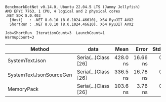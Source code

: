 ```

BenchmarkDotNet v0.14.0, Ubuntu 22.04.5 LTS (Jammy Jellyfish)
AMD EPYC 7763, 1 CPU, 4 logical and 2 physical cores
.NET SDK 8.0.403
  [Host]   : .NET 8.0.10 (8.0.1024.46610), X64 RyuJIT AVX2
  ShortRun : .NET 8.0.10 (8.0.1024.46610), X64 RyuJIT AVX2

Job=ShortRun  IterationCount=3  LaunchCount=1  
WarmupCount=3  

```
| Method                  | data                 | Mean     | Error    | StdDev  | Min      | Max      | Gen0   | Allocated |
|------------------------ |--------------------- |---------:|---------:|--------:|---------:|---------:|-------:|----------:|
| SystemTextJson          | Seria(...)Class [26] | 428.0 ns | 16.66 ns | 0.91 ns | 427.1 ns | 428.9 ns | 0.0038 |     328 B |
| SystemTextJsonSourceGen | Seria(...)Class [26] | 336.5 ns | 16.78 ns | 0.92 ns | 336.0 ns | 337.6 ns | 0.0043 |     368 B |
| MemoryPack              | Seria(...)Class [26] | 103.6 ns |  3.76 ns | 0.21 ns | 103.4 ns | 103.8 ns | 0.0014 |     128 B |
